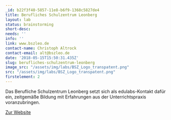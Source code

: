 ```yaml
---
_id: b22f3f40-5857-11e8-b6f9-1368c5827de4
title: Berufliches Schulzentrum Leonberg
layout: lab
status: brainstorming
short-desc:
needs: ''
info: ''
link: www.bszleo.de
contact-name: Christoph Altrock
contact-email: alt@bszleo.de
date: '2018-05-15T15:50:31.435Z'
slug: berufliches-schulzentrum-leonberg
image_src: "/assets/img/labs/BSZ_Logo_transpatent.png"
src: "/assets/img/labs/BSZ_Logo_transpatent.png"
firstelement: 2
---
```

Das Berufliche Schulzentrum Leonberg setzt sich als edulabs-Kontakt dafür ein, zeitgemäße Bildung mit Erfahrungen aus der Unterrichtspraxis voranzubringen.

<a class="edu-btn black" href="http://www.bszleo.de/">Zur Website</a><br><br>